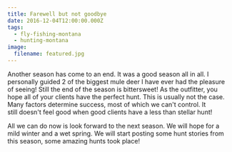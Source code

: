 ```yaml
---
title: Farewell but not goodbye
date: 2016-12-04T12:00:00.000Z
tags:
  - fly-fishing-montana
  - hunting-montana
image:
  filename: featured.jpg
---
```


Another season has come to an end. It was a good season all in all. I personally guided 2 of the biggest mule deer I have ever had the pleasure of seeing! Still the end of the season is bittersweet! As the outfitter, you hope all of your clients have the perfect hunt. This is usually not the case. Many factors determine success, most of which we can't control. It still doesn't feel good when good clients have a less than stellar hunt!

All we can do now is look forward to the next season. We will hope for a mild winter and a wet spring. We will start posting some hunt stories from this season, some amazing hunts took place!
